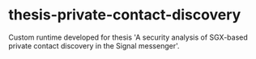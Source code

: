 # thesis-private-contact-discovery
Custom runtime developed for thesis 'A security analysis of SGX-based private contact discovery in the Signal messenger'. 
